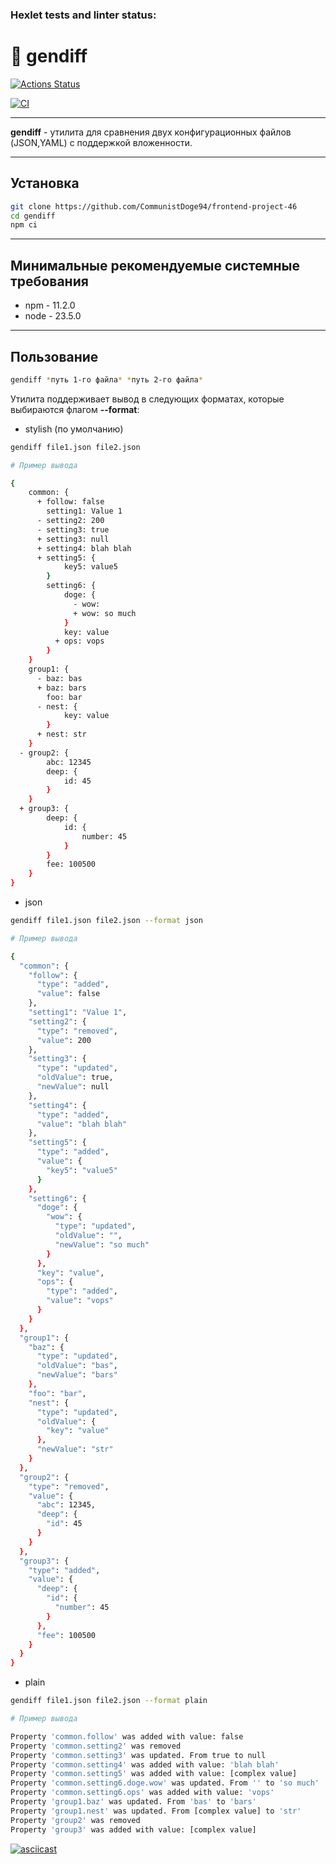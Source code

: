 ### Hexlet tests and linter status:
# 📂 gendiff

[![Actions Status](https://github.com/CommunistDoge94/frontend-project-46/actions/workflows/hexlet-check.yml/badge.svg)](https://github.com/CommunistDoge94/frontend-project-46/actions)

[![CI](https://github.com/CommunistDoge94/frontend-project-46/actions/workflows/ci.yml/badge.svg)](https://github.com/CommunistDoge94/frontend-project-46/actions/workflows/ci.yml)

---

**gendiff** - утилита для сравнения двух конфигурационных файлов (JSON,YAML) с поддержкой вложенности.

---

## Установка

```bash
git clone https://github.com/CommunistDoge94/frontend-project-46
cd gendiff
npm ci
```

---

## Минимальные рекомендуемые системные требования

- npm - 11.2.0 
- node - 23.5.0

---

## Пользование

```bash
gendiff *путь 1-го файла* *путь 2-го файла*
```
Утилита поддерживает вывод в следующих форматах, которые выбираются флагом **--format**:

- stylish (по умолчанию)

```bash
gendiff file1.json file2.json

# Пример вывода

{
    common: {
      + follow: false
        setting1: Value 1
      - setting2: 200
      - setting3: true
      + setting3: null
      + setting4: blah blah
      + setting5: {
            key5: value5
        }
        setting6: {
            doge: {
              - wow:
              + wow: so much
            }
            key: value
          + ops: vops
        }
    }
    group1: {
      - baz: bas
      + baz: bars
        foo: bar
      - nest: {
            key: value
        }
      + nest: str
    }
  - group2: {
        abc: 12345
        deep: {
            id: 45
        }
    }
  + group3: {
        deep: {
            id: {
                number: 45
            }
        }
        fee: 100500
    }
}
```
- json

```bash
gendiff file1.json file2.json --format json

# Пример вывода

{
  "common": {
    "follow": {
      "type": "added",
      "value": false
    },
    "setting1": "Value 1",
    "setting2": {
      "type": "removed",
      "value": 200
    },
    "setting3": {
      "type": "updated",
      "oldValue": true,
      "newValue": null
    },
    "setting4": {
      "type": "added",
      "value": "blah blah"
    },
    "setting5": {
      "type": "added",
      "value": {
        "key5": "value5"
      }
    },
    "setting6": {
      "doge": {
        "wow": {
          "type": "updated",
          "oldValue": "",
          "newValue": "so much"
        }
      },
      "key": "value",
      "ops": {
        "type": "added",
        "value": "vops"
      }
    }
  },
  "group1": {
    "baz": {
      "type": "updated",
      "oldValue": "bas",
      "newValue": "bars"
    },
    "foo": "bar",
    "nest": {
      "type": "updated",
      "oldValue": {
        "key": "value"
      },
      "newValue": "str"
    }
  },
  "group2": {
    "type": "removed",
    "value": {
      "abc": 12345,
      "deep": {
        "id": 45
      }
    }
  },
  "group3": {
    "type": "added",
    "value": {
      "deep": {
        "id": {
          "number": 45
        }
      },
      "fee": 100500
    }
  }
}
```

- plain

```bash
gendiff file1.json file2.json --format plain

# Пример вывода

Property 'common.follow' was added with value: false
Property 'common.setting2' was removed
Property 'common.setting3' was updated. From true to null
Property 'common.setting4' was added with value: 'blah blah'
Property 'common.setting5' was added with value: [complex value]
Property 'common.setting6.doge.wow' was updated. From '' to 'so much'
Property 'common.setting6.ops' was added with value: 'vops'
Property 'group1.baz' was updated. From 'bas' to 'bars'
Property 'group1.nest' was updated. From [complex value] to 'str'
Property 'group2' was removed
Property 'group3' was added with value: [complex value]
```

[![asciicast](https://asciinema.org/a/PqckfWqDaJNSgftbWTQM8Bj9z.svg)](https://asciinema.org/a/PqckfWqDaJNSgftbWTQM8Bj9z)